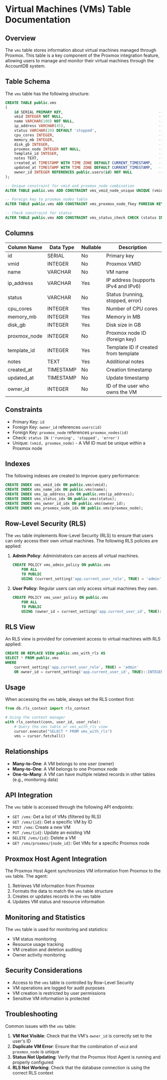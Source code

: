 # Virtual Machines (VMs) Table Documentation

## Overview

The `vms` table stores information about virtual machines managed through Proxmox. This table is a key component of the Proxmox integration feature, allowing users to manage and monitor their virtual machines through the AccountDB system.

## Table Schema

The `vms` table has the following structure:

```sql
CREATE TABLE public.vms
(
    id SERIAL PRIMARY KEY,                                           -- Auto-incrementing ID (Primary Key)
    vmid INTEGER NOT NULL,                                           -- Proxmox VMID
    name VARCHAR(100) NOT NULL,                                      -- VM name
    ip_address VARCHAR(45),                                          -- IP address (supports IPv4 and IPv6)
    status VARCHAR(20) DEFAULT 'stopped',                            -- Status (running, stopped, error)
    cpu_cores INTEGER,                                               -- Number of CPU cores
    memory_mb INTEGER,                                               -- Memory in MB
    disk_gb INTEGER,                                                 -- Disk size in GB
    proxmox_node INTEGER NOT NULL,                                   -- Proxmox node ID (foreign key)
    template_id INTEGER,                                             -- Template ID if created from template
    notes TEXT,                                                      -- Additional notes
    created_at TIMESTAMP WITH TIME ZONE DEFAULT CURRENT_TIMESTAMP,   -- Creation timestamp
    updated_at TIMESTAMP WITH TIME ZONE DEFAULT CURRENT_TIMESTAMP,   -- Update timestamp
    owner_id INTEGER REFERENCES public.users(id) NOT NULL            -- Owner ID for RLS
);

-- Unique constraint for vmid and proxmox_node combination
ALTER TABLE public.vms ADD CONSTRAINT vms_vmid_node_unique UNIQUE (vmid, proxmox_node);

-- Foreign key to proxmox_nodes table
ALTER TABLE public.vms ADD CONSTRAINT vms_proxmox_node_fkey FOREIGN KEY (proxmox_node) REFERENCES public.proxmox_nodes(id);

-- Check constraint for status
ALTER TABLE public.vms ADD CONSTRAINT vms_status_check CHECK (status IN ('running', 'stopped', 'error'));
```

## Columns

| Column Name   | Data Type | Nullable | Description                                |
|---------------|-----------|----------|--------------------------------------------|
| id            | SERIAL    | No       | Primary key                                |
| vmid          | INTEGER   | No       | Proxmox VMID                               |
| name          | VARCHAR   | No       | VM name                                    |
| ip_address    | VARCHAR   | Yes      | IP address (supports IPv4 and IPv6)        |
| status        | VARCHAR   | No       | Status (running, stopped, error)           |
| cpu_cores     | INTEGER   | Yes      | Number of CPU cores                        |
| memory_mb     | INTEGER   | Yes      | Memory in MB                               |
| disk_gb       | INTEGER   | Yes      | Disk size in GB                            |
| proxmox_node  | INTEGER   | No       | Proxmox node ID (foreign key)              |
| template_id   | INTEGER   | Yes      | Template ID if created from template       |
| notes         | TEXT      | Yes      | Additional notes                           |
| created_at    | TIMESTAMP | No       | Creation timestamp                         |
| updated_at    | TIMESTAMP | No       | Update timestamp                           |
| owner_id      | INTEGER   | No       | ID of the user who owns the VM             |

## Constraints

- Primary Key: `id`
- Foreign Key: `owner_id` references `users(id)`
- Foreign Key: `proxmox_node` references `proxmox_nodes(id)`
- Check: `status IN ('running', 'stopped', 'error')`
- Unique: `(vmid, proxmox_node)` - A VM ID must be unique within a Proxmox node

## Indexes

The following indexes are created to improve query performance:

```sql
CREATE INDEX vms_vmid_idx ON public.vms(vmid);
CREATE INDEX vms_name_idx ON public.vms(name);
CREATE INDEX vms_ip_address_idx ON public.vms(ip_address);
CREATE INDEX vms_status_idx ON public.vms(status);
CREATE INDEX vms_owner_id_idx ON public.vms(owner_id);
CREATE INDEX vms_proxmox_node_idx ON public.vms(proxmox_node);
```

## Row-Level Security (RLS)

The `vms` table implements Row-Level Security (RLS) to ensure that users can only access their own virtual machines. The following RLS policies are applied:

1. **Admin Policy**: Administrators can access all virtual machines.
   ```sql
   CREATE POLICY vms_admin_policy ON public.vms
       FOR ALL
       TO PUBLIC
       USING (current_setting('app.current_user_role', TRUE) = 'admin');
   ```

2. **User Policy**: Regular users can only access virtual machines they own.
   ```sql
   CREATE POLICY vms_user_policy ON public.vms
       FOR ALL
       TO PUBLIC
       USING (owner_id = current_setting('app.current_user_id', TRUE)::INTEGER);
   ```

## RLS View

An RLS view is provided for convenient access to virtual machines with RLS applied:

```sql
CREATE OR REPLACE VIEW public.vms_with_rls AS
SELECT * FROM public.vms
WHERE
    current_setting('app.current_user_role', TRUE) = 'admin'
    OR owner_id = current_setting('app.current_user_id', TRUE)::INTEGER;
```

## Usage

When accessing the `vms` table, always set the RLS context first:

```python
from db.rls_context import rls_context

# Using the context manager
with rls_context(conn, user_id, user_role):
    # Query the vms table or vms_with_rls view
    cursor.execute("SELECT * FROM vms_with_rls")
    vms = cursor.fetchall()
```

## Relationships

- **Many-to-One**: A VM belongs to one user (owner)
- **Many-to-One**: A VM belongs to one Proxmox node
- **One-to-Many**: A VM can have multiple related records in other tables (e.g., monitoring data)

## API Integration

The `vms` table is accessed through the following API endpoints:

- `GET /vms`: Get a list of VMs (filtered by RLS)
- `GET /vms/{id}`: Get a specific VM by ID
- `POST /vms`: Create a new VM
- `PUT /vms/{id}`: Update an existing VM
- `DELETE /vms/{id}`: Delete a VM
- `GET /vms/proxmox/{node_id}`: Get VMs for a specific Proxmox node

## Proxmox Host Agent Integration

The Proxmox Host Agent synchronizes VM information from Proxmox to the `vms` table. The agent:

1. Retrieves VM information from Proxmox
2. Formats the data to match the `vms` table structure
3. Creates or updates records in the `vms` table
4. Updates VM status and resource information

## Monitoring and Statistics

The `vms` table is used for monitoring and statistics:

- VM status monitoring
- Resource usage tracking
- VM creation and deletion auditing
- Owner activity monitoring

## Security Considerations

- Access to the `vms` table is controlled by Row-Level Security
- VM operations are logged for audit purposes
- VM creation is restricted by user permissions
- Sensitive VM information is protected

## Troubleshooting

Common issues with the `vms` table:

1. **VM Not Visible**: Check that the VM's `owner_id` is correctly set to the user's ID
2. **Duplicate VM Error**: Ensure that the combination of `vmid` and `proxmox_node` is unique
3. **Status Not Updating**: Verify that the Proxmox Host Agent is running and properly configured
4. **RLS Not Working**: Check that the database connection is using the correct RLS context
